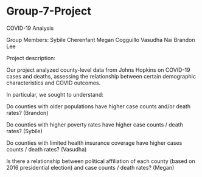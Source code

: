 # Group-7-Project
COVID-19 Analysis

Group Members: 
  Sybile Cherenfant
  Megan Cogguillo
  Vasudha Nai
  Brandon Lee

Project description:

Our project analyzed county-level data from Johns Hopkins on COVID-19 cases and deaths, assessing the relationship between certain demographic characteristics and COVID outcomes.

In particular, we sought to understand:

  Do counties with older populations have higher case counts and/or death rates? (Brandon)
  
  Do counties with higher poverty rates have higher case counts / death rates? (Sybile)
  
  Do counties with limited health insurance coverage have higher cases counts / death rates? (Vasudha)
  
  Is there a relationship between political affiliation of each county (based on 2016 presidential election) and case counts / death rates? (Megan)
  
  


